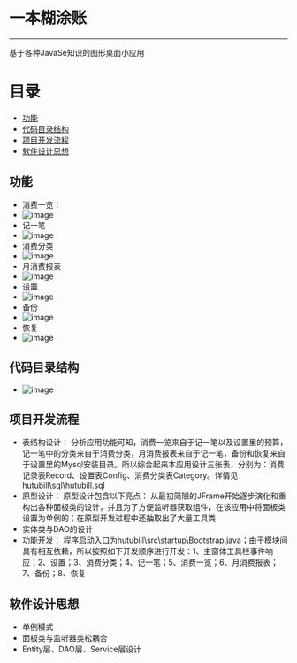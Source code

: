 # 一本糊涂账
------
基于各种JavaSe知识的图形桌面小应用


# 目录
- [功能](#功能)
- [代码目录结构](#代码目录结构)
- [项目开发流程](#项目开发流程)
- [软件设计思想](#软件设计思想)

## 功能
- 消费一览：
- ![image](https://github.com/CoolDownnll/projects/blob/master/ImgsFolderForReadMe/1.BootStrap.PNG)
- 记一笔
- ![image](https://github.com/CoolDownnll/projects/blob/master/ImgsFolderForReadMe/2.jiyibi.PNG)
- 消费分类
- ![image](https://github.com/CoolDownnll/projects/blob/master/ImgsFolderForReadMe/3.xffl.PNG)
- 月消费报表
- ![image](https://github.com/CoolDownnll/projects/blob/master/ImgsFolderForReadMe/4.yxfbb.PNG)
- 设置
- ![image](https://github.com/CoolDownnll/projects/blob/master/ImgsFolderForReadMe/5.set.PNG)
- 备份
- ![image](https://github.com/CoolDownnll/projects/blob/master/ImgsFolderForReadMe/6.backup.PNG)
- 恢复
- ![image](https://github.com/CoolDownnll/projects/blob/master/ImgsFolderForReadMe/7.recover.PNG)

## 代码目录结构
- ![image](https://github.com/CoolDownnll/projects/blob/master/ImgsFolderForReadMe/codeStructure.PNG)

## 项目开发流程
- 表结构设计：
分析应用功能可知，消费一览来自于记一笔以及设置里的预算，记一笔中的分类来自于消费分类，月消费报表来自于记一笔，备份和恢复来自于设置里的Mysql安装目录。所以综合起来本应用设计三张表，分别为：消费记录表Record、设置表Config、消费分类表Category。详情见hutubill\sql\hutubill.sql
- 原型设计：
原型设计包含以下亮点：
  从最初简陋的JFrame开始逐步演化和重构出各种面板类的设计，并且为了方便监听器获取组件，在该应用中将面板类设置为单例的；在原型开发过程中还抽取出了大量工具类
- 实体类与DAO的设计
- 功能开发：
程序启动入口为hutubill\src\startup\Bootstrap.java；由于模块间具有相互依赖，所以按照如下开发顺序进行开发：1、主窗体工具栏事件响应；2、设置；3、消费分类；4、记一笔；5、消费一览；6、月消费报表；7、备份；8、恢复
## 软件设计思想
- 单例模式
- 面板类与监听器类松耦合
- Entity层、DAO层、Service层设计

